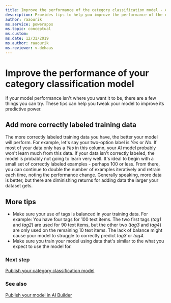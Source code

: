 ```yaml
---
title: Improve the performance of the category classification model - AI Builder | Microsoft Docs
description: Provides tips to help you improve the performance of the category classification model in AI Builder.
author: raaourik 
ms.service: powerapps
ms.topic: conceptual
ms.custom: 
ms.date: 12/31/2019
ms.author: raaourik 
ms.reviewer: v-dehaas
---
```


# Improve the performance of your category classification model

If your model performance isn't where you want it to be, there are a few things you can try. These tips can help you tweak your model to improve its predictive power.

## Add more correctly labeled training data

The more correctly labeled training data you have, the better your model will perform. For example, let's say your two-option label is *Yes* or *No*. If most of your data only has a *Yes* in this column, your AI model probably won't learn much from this data. If your data isn't correctly labeled, the model is probably not going to learn very well. It's ideal to begin with a small set of correctly labeled examples - perhaps 100 or less. From there, you can continue to double the number of examples iteratively and retrain each time, noting the performance change. Generally speaking, more data is better, but there are diminishing returns for adding data the larger your dataset gets.

## More tips

- Make sure your use of tags is balanced in your training data. For example: You have four tags for 100 text items. The two first tags (*tag1* and *tag2*) are used for 90 text items, but the other two (*tag3* and *tag4*) are only used on the remaining 10 text items. The lack of balance might cause your model to struggle to correctly predict *tag3* or *tag4*.
- Make sure you train your model using data that's similar to the what you expect to use the model for.  

### Next step

[Publish your category classification model](publish-text-classification-model.md) 

### See also

[Publish your model in AI Builder](publish-model.md)
